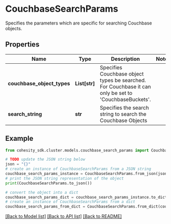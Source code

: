 # CouchbaseSearchParams

Specifies the parameters which are specific for searching Couchbase objects.

## Properties

Name | Type | Description | Notes
------------ | ------------- | ------------- | -------------
**couchbase_object_types** | **List[str]** | Specifies Couchbase object types be searched. For Couchbase it can only be set to &#39;CouchbaseBuckets&#39;. | 
**search_string** | **str** | Specifies the search string to search the Couchbase Objects | 

## Example

```python
from cohesity_sdk.cluster.models.couchbase_search_params import CouchbaseSearchParams

# TODO update the JSON string below
json = "{}"
# create an instance of CouchbaseSearchParams from a JSON string
couchbase_search_params_instance = CouchbaseSearchParams.from_json(json)
# print the JSON string representation of the object
print(CouchbaseSearchParams.to_json())

# convert the object into a dict
couchbase_search_params_dict = couchbase_search_params_instance.to_dict()
# create an instance of CouchbaseSearchParams from a dict
couchbase_search_params_from_dict = CouchbaseSearchParams.from_dict(couchbase_search_params_dict)
```
[[Back to Model list]](../README.md#documentation-for-models) [[Back to API list]](../README.md#documentation-for-api-endpoints) [[Back to README]](../README.md)


